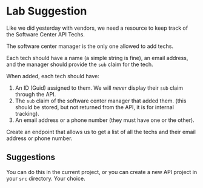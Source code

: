 # Lab Suggestion


Like we did yesterday with vendors, we need a resource to keep track of the Software Center API Techs.

The software center manager is the only one allowed to add techs.

Each tech should have a name (a simple string is fine), an email address, and the manager should provide the `sub` claim for the tech.

When added, each tech should have:

1. An ID (Guid) assigned to them. We will *never* display their `sub` claim through the API.
2. The `sub` claim of the software center manager that added them. (this should be stored, but not returned from the API, it is for internal tracking).
3. An email address or a phone number (they must have one or the other).

Create an endpoint that allows us to get a list of all the techs and their email address or phone number.

## Suggestions

You can do this in the current project, or you can create a new API project in your `src` directory. Your choice.

